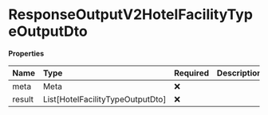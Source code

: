 # ResponseOutputV2HotelFacilityTypeOutputDto

**Properties**

| Name   | Type                             | Required | Description |
| :----- | :------------------------------- | :------- | :---------- |
| meta   | Meta                             | ❌       |             |
| result | List[HotelFacilityTypeOutputDto] | ❌       |             |

<!-- This file was generated by liblab | https://liblab.com/ -->
